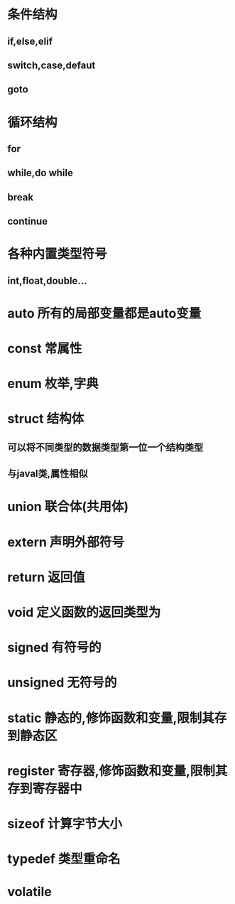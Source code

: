 # 条件结构
## if,else,elif
## switch,case,defaut
## goto 
# 循环结构
## for
## while,do while
## break
## continue



# 各种内置类型符号
## int,float,double...

# auto 所有的局部变量都是auto变量
# const 常属性
# enum 枚举,字典
# struct 结构体
## 可以将不同类型的数据类型第一位一个结构类型
## 与javal类,属性相似
# union 联合体(共用体)
# extern 声明外部符号

# return 返回值
# void 定义函数的返回类型为
# signed 有符号的
# unsigned 无符号的
# static 静态的,修饰函数和变量,限制其存到静态区

# register 寄存器,修饰函数和变量,限制其存到寄存器中
# sizeof 计算字节大小
# typedef 类型重命名
# volatile 